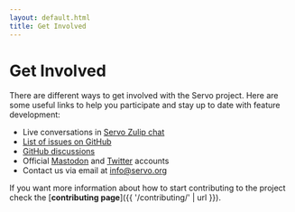 ```yaml
---
layout: default.html
title: Get Involved
---
```


# Get Involved

There are different ways to get involved with the Servo project. Here are some useful links to help you participate and stay up to date with feature development:

* Live conversations in [Servo Zulip chat](https://servo.zulipchat.com/)
* [List of issues on GitHub](https://github.com/servo/servo/issues)
* [GitHub discussions](https://github.com/servo/servo/discussions)
* Official [Mastodon](https://floss.social/@servo) and [Twitter](https://twitter.com/ServoDev) accounts
* Contact us via email at <info@servo.org>

If you want more information about how to start contributing to the project check the [**contributing page**]({{ '/contributing/' | url }}).

